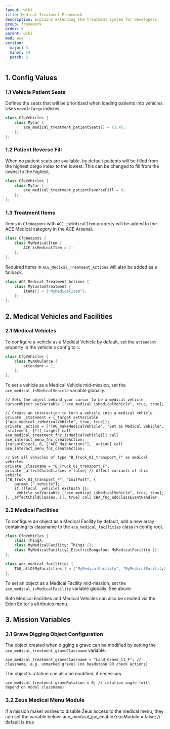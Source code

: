 ```yaml
---
layout: wiki
title: Medical Treatment Framework
description: Explains extending the treatment system for developers.
group: framework
order: 5
parent: wiki
mod: ace
version:
  major: 3
  minor: 14
  patch: 2
---
```


## 1. Config Values

### 1.1 Vehicle Patient Seats

Defines the seats that will be prioritized when loading patients into vehicles. Uses `moveInCargo` indexes.

```cpp
class CfgVehicles {
    class MyCar {
        ace_medical_treatment_patientSeats[] = {3,4};
    };
};
```

### 1.2 Patient Reverse Fill

When no patient seats are available, by default patients will be filled from the highest cargo index to the lowest.
This can be changed to fill from the lowest to the highest.

```cpp
class CfgVehicles {
    class MyCar {
        ace_medical_treatment_patientReverseFill = 0;
    };
};
```
### 1.3 Treatment Items

Items in `CfgWeapons` with `ACE_isMedicalItem` property will be added to the ACE Medical category in the ACE Arsenal.
```cpp
class CfgWeapons {
    class MyMedicalItem {
        ACE_isMedicalItem = 1;
    };
};
```
Required items in `ACE_Medical_Treatment_Actions` will also be added as a fallback.
```cpp
class ACE_Medical_Treatment_Actions {
    class MyCustomTreatment {
        items[] = {"MyMedicalItem"};
    };
};
```

## 2. Medical Vehicles and Facilities

### 2.1 Medical Vehicles

To configure a vehicle as a Medical Vehicle by default, set the `attendant` property in the vehicle's config to `1`.
```cpp
class CfgVehicles {
    class MyAmbulance {
        attendant = 1;
    };
};
```
To set a vehicle as a Medical Vehicle mid-mission, set the `ace_medical_isMedicalVehicle` variable globally.
```sqf
// Sets the object behind your cursor to be a medical vehicle
cursorObject setVariable ["ace_medical_isMedicalVehicle", true, true];

// Create an interaction to turn a vehicle into a medical vehicle
private _statement = {_target setVariable ["ace_medical_isMedicalVehicle", true, true]};
private _action = ["TAG_makeMedicalVehicle", "Set as Medical Vehicle", _statement, {!([_target] call ace_medical_treatment_fnc_isMedicalVehicle)}] call ace_interact_menu_fnc_createAction;
[cursorObject, 0, ["ACE_MainActions"], _action] call ace_interact_menu_fnc_createAction;

// Set all vehicles of type "B_Truck_01_transport_F" as medical vehicles
private _classname = "B_Truck_01_transport_F";
private _affectChildClasses = false; // Affect variants of this vehicle
["B_Truck_01_transport_F", "InitPost", {
    params ["_vehicle"];
    if (!local _vehicle) exitWith {};
    _vehicle setVariable ["ace_medical_isMedicalVehicle", true, true];
}, _affectChildClasses, [], true] call CBA_fnc_addClassEventHandler;
```

### 2.2 Medical Facilities

To configure an object as a Medical Facility by default, add a new array containing its classname to the `ace_medical_facilities` class in config root.
```cpp
class CfgVehicles {
    class ThingX;
    class MyMedicalFacility: ThingX {};
    class MyMedicalFacility2_ElectricBoogaloo: MyMedicalFacility {};
};

class ace_medical_facilities {
    TAG_allOfMyFacilities[] = {"MyMedicalFacility", "MyMedicalFacility2_ElectricBoogaloo"};
};
```
To set an object as a Medical Facility mid-mission, set the `ace_medical_isMedicalFacility` variable globally. See above.


Both Medical Facilities and Medical Vehicles can also be created via the Eden Editor's attributes menu.

## 3. Mission Variables

### 3.1 Grave Digging Object Configuration

The object created when digging a grave can be modified by setting the `ace_medical_treatment_graveClassname` variable.
```sqf
ace_medical_treatment_graveClassname = "Land_Grave_11_F"; // classname, e.g. unmarked gravel (no headstone OR check actions)
```

The object's rotation can also be modified, if necessary.
```sqf
ace_medical_treatment_graveRotation = 0; // rotation angle (will depend on model classname)
```

### 3.2 Zeus Medical Menu Module

If a mission maker wishes to disable Zeus access to the medical menu, they can set the variable below:
ace_medical_gui_enableZeusModule = false; // default is true
